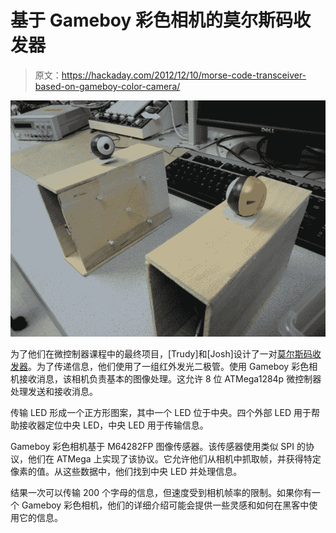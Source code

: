 # 基于 Gameboy 彩色相机的莫尔斯码收发器

> 原文：<https://hackaday.com/2012/12/10/morse-code-transceiver-based-on-gameboy-color-camera/>

[![Morse Code IR Transceivers](img/364009b8ecd37d32de475d993a30bddd.png)](http://hackaday.com/?attachment_id=91414)

为了他们在微控制器课程中的最终项目，[Trudy]和[Josh]设计了一对[莫尔斯码收发器](http://people.ece.cornell.edu/land/courses/ece4760/FinalProjects/f2012/qs44_twc55/qs44_twc55/morsetransceiver.html "Morse Code Transceivers")。为了传递信息，他们使用了一组红外发光二极管。使用 Gameboy 彩色相机接收消息，该相机负责基本的图像处理。这允许 8 位 ATMega1284p 微控制器处理发送和接收消息。

传输 LED 形成一个正方形图案，其中一个 LED 位于中央。四个外部 LED 用于帮助接收器定位中央 LED，中央 LED 用于传输信息。

Gameboy 彩色相机基于 M64282FP 图像传感器。该传感器使用类似 SPI 的协议，他们在 ATMega 上实现了该协议。它允许他们从相机中抓取帧，并获得特定像素的值。从这些数据中，他们找到中央 LED 并处理信息。

结果一次可以传输 200 个字母的信息，但速度受到相机帧率的限制。如果你有一个 Gameboy 彩色相机，他们的详细介绍可能会提供一些灵感和如何在黑客中使用它的信息。